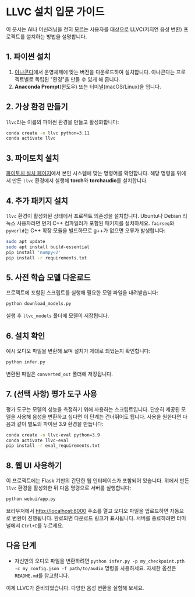 # LLVC 설치 입문 가이드

이 문서는 AI나 머신러닝을 전혀 모르는 사용자를 대상으로 LLVC(저지연 음성 변환) 프로젝트를 설치하는 방법을 설명합니다.

## 1. 파이썬 설치

1. [아나콘다](https://www.anaconda.com/download)에서 운영체제에 맞는 버전을 다운로드하여 설치합니다. 아나콘다는 프로젝트별로 독립된 "환경"을 만들 수 있게 해 줍니다.
2. **Anaconda Prompt**(윈도우) 또는 터미널(macOS/Linux)을 엽니다.

## 2. 가상 환경 만들기

`llvc`라는 이름의 파이썬 환경을 만들고 활성화합니다:

```bash
conda create -n llvc python=3.11
conda activate llvc
```

## 3. 파이토치 설치

[파이토치 설치 페이지](https://pytorch.org/get-started/locally/)에서 본인 시스템에 맞는 명령어를 확인합니다. 해당 명령을 위에서 만든 `llvc` 환경에서 실행해 **torch**와 **torchaudio**를 설치합니다.

## 4. 추가 패키지 설치

`llvc` 환경이 활성화된 상태에서 프로젝트 의존성을 설치합니다. Ubuntu나 Debian
리눅스 사용자라면 먼저 C++ 컴파일러가 포함된 패키지를 설치하세요. `fairseq`와
`pyworld`는 C++ 확장 모듈을 빌드하므로 g++가 없으면 오류가 발생합니다:

```bash
sudo apt update
sudo apt install build-essential
pip install 'numpy<2'
pip install -r requirements.txt
```

## 5. 사전 학습 모델 다운로드

프로젝트에 포함된 스크립트를 실행해 필요한 모델 파일을 내려받습니다:

```bash
python download_models.py
```

실행 후 `llvc_models` 폴더에 모델이 저장됩니다.

## 6. 설치 확인

예시 오디오 파일을 변환해 보며 설치가 제대로 되었는지 확인합니다:

```bash
python infer.py
```

변환된 파일은 `converted_out` 폴더에 저장됩니다.

## 7. (선택 사항) 평가 도구 사용

평가 도구는 모델의 성능을 측정하기 위해 사용하는 스크립트입니다. 단순히 제공된
모델을 사용해 음성을 변환하고 싶다면 이 단계는 건너뛰어도 됩니다. 사용을 원한다면
다음과 같이 별도의 파이썬 3.9 환경을 만듭니다:

```bash
conda create -n llvc-eval python=3.9
conda activate llvc-eval
pip install -r eval_requirements.txt
```

## 8. 웹 UI 사용하기

이 프로젝트에는 Flask 기반의 간단한 웹 인터페이스가 포함되어 있습니다. 위에서 만든
`llvc` 환경을 활성화한 뒤 다음 명령으로 서버를 실행합니다:

```bash
python webui/app.py
```

브라우저에서 <http://localhost:8000> 주소를 열고 오디오 파일을 업로드하면 자동으
로 변환이 진행됩니다. 완료되면 다운로드 링크가 표시됩니다. 서버를 종료하려면 터미
널에서 `Ctrl+C`를 누르세요.

## 다음 단계

* 자신만의 오디오 파일을 변환하려면 `python infer.py -p my_checkpoint.pth -c my_config.json -f path/to/audio` 명령을 사용하세요. 자세한 옵션은 `README.md`를 참고합니다.

이제 LLVC가 준비되었습니다. 다양한 음성 변환을 실험해 보세요.
